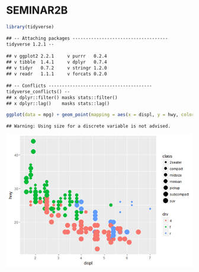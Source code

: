 SEMINAR2B
================

``` r
library(tidyverse)
```

    ## -- Attaching packages ------------------------------------ tidyverse 1.2.1 --

    ## v ggplot2 2.2.1     v purrr   0.2.4
    ## v tibble  1.4.1     v dplyr   0.7.4
    ## v tidyr   0.7.2     v stringr 1.2.0
    ## v readr   1.1.1     v forcats 0.2.0

    ## -- Conflicts --------------------------------------- tidyverse_conflicts() --
    ## x dplyr::filter() masks stats::filter()
    ## x dplyr::lag()    masks stats::lag()

``` r
ggplot(data = mpg) + geom_point(mapping = aes(x = displ, y = hwy, color = drv, size=class))
```

    ## Warning: Using size for a discrete variable is not advised.

![](seminar2B_files/figure-markdown_github/make%20graph-1.png)
